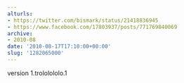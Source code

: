 ```yaml
---
alturls:
- https://twitter.com/bismark/status/21418836945
- https://www.facebook.com/17803937/posts/771769840069
archive:
- 2010-08
date: '2010-08-17T17:10:00+00:00'
slug: '1282065000'
---
```


version 1.trololololo.1

